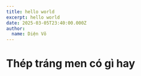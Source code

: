 ```yaml
---
title: hello world
excerpt: hello world
date: 2025-03-05T23:40:00.000Z
author:
  name: Diện Võ
---
```

# Thép tráng men có gì hay